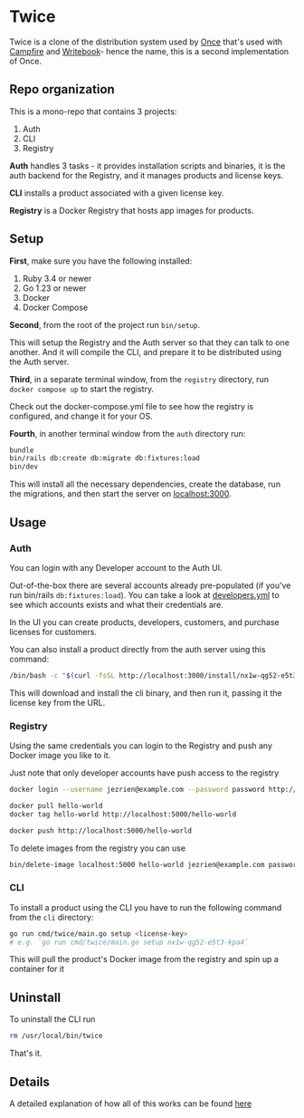 # Twice

Twice is a clone of the distribution system used by [Once](https://once.com) that's used with 
[Campfire](https://once.com/campfire) 
and [Writebook](https://once.com/writebook)- hence the name, this is a second implementation of Once.

## Repo organization
This is a mono-repo that contains 3 projects:
1. Auth
2. CLI
3. Registry

**Auth** handles 3 tasks - it provides installation scripts and binaries, it is the 
auth backend for the Registry, and it manages products and license keys.

**CLI** installs a product associated with a given license key.

**Registry** is a Docker Registry that hosts app images for products.

## Setup

**First**, make sure you have the following installed:
1. Ruby 3.4 or newer
2. Go 1.23 or newer
3. Docker
4. Docker Compose

**Second**, from the root of the project run `bin/setup`.

This will setup the Registry and the Auth server so that they can talk to one another.
And it will compile the CLI, and prepare it to be distributed using the Auth server.

**Third**, in a separate terminal window, from the `registry` directory,
run `docker compose up` to start the registry.

Check out the docker-compose.yml file to see how the registry is configured, and 
change it for your OS.

**Fourth**, in another terminal window from the `auth` directory run:

```bash
bundle
bin/rails db:create db:migrate db:fixtures:load
bin/dev
```

This will install all the necessary dependencies, create the database, run the migrations,
and then start the server on [localhost:3000](http://localhost:3000).

## Usage

### Auth
You can login with any Developer account to the Auth UI.

Out-of-the-box there are several accounts already pre-populated
(if you've run bin/rails `db:fixtures:load`). You can take a look
at [developers.yml](auth/db/fixtures/developers.yml) to see which
accounts exists and what their credentials are.

In the UI you can create products, developers, customers, and
purchase licenses for customers.

You can also install a product directly from the auth server using this command:

```bash
/bin/bash -c "$(curl -fsSL http://localhost:3000/install/nx1w-qg52-e5t3-kpa4)"
```

This will download and install the cli binary, and then run it, passing it
the license key from the URL.

### Registry

Using the same credentials you can login to the Registry and
push any Docker image you like to it.

Just note that only developer accounts have push access to the registry

```bash
docker login --username jezrien@example.com --password password http://localhost:5000

docker pull hello-world
docker tag hello-world http://localhost:5000/hello-world

docker push http://localhost:5000/hello-world
```

To delete images from the registry you can use

```bash
bin/delete-image localhost:5000 hello-world jezrien@example.com password
```

### CLI

To install a product using the CLI you have to run the following command from the `cli` directory:

```bash
go run cmd/twice/main.go setup <license-key>
# e.g. `go run cmd/twice/main.go setup nx1w-qg52-e5t3-kpa4`
```

This will pull the product's Docker image from the registry and spin up a container for it
## Uninstall

To uninstall the CLI run

```bash
rm /usr/local/bin/twice
```

That's it.

## Details

A detailed explanation of how all of this works can be found [here](https://stanko.io/building-twice-a-clone-of-once-gJKxLYCe26Ak)
